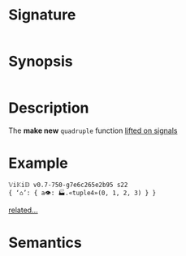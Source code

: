 # Signature
```vikid-signature
```

# Synopsis
```vikid-synopsis
```

# Description
The __make new__ `quadruple` function [lifted on signals](/refman/concepts/pure_functions)

# Example
```vikid-script
𝕍i𝕂i𝔻 v0.7-750-g7e6c265e2b95 s22
{ ‘⌂’: { a👁: 🏭.«tuple4»(0, 1, 2, 3) } }
```


[related...](https://en.wikipedia.org/wiki/Tuple)

# Semantics